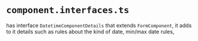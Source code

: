 # `component.interfaces.ts`

has interface `DatetimeComponentDetails` that extends `FormComponent`, it adds to it details such as rules about the kind of date, min/max date rules, 
